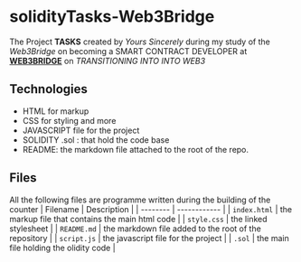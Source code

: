 # solidityTasks-Web3Bridge

The Project **TASKS** created by *Yours Sincerely* during my study of the *Web3Bridge* on becoming a SMART CONTRACT DEVELOPER at [**WEB3BRIDGE**](https://web3bridge.com) on *TRANSITIONING INTO INTO WEB3*

## Technologies

* HTML for markup
* CSS for styling and more
* JAVASCRIPT file for the project
* SOLIDITY .sol : that hold the code base
* README: the markdown file attached to the root of the repo.

## Files

All the following files are programme written during the building of the counter
| Filename | Description |
| -------- | ------------ |
| `index.html` | the markup file that contains the main html code |
| `style.css` | the linked stylesheet |
| `README.md` | the markdown file added to the root of the repository |
| `script.js` | the javascript file for the project |
| `.sol` | the main file holding the olidity code |
